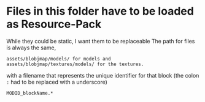 # Files in this folder have to be loaded as Resource-Pack

While they could be static, I want them to be replaceable
The path for files is always the same, 

    assets/blobjmap/models/ for models and
    assets/blobjmap/textures/models/ for the textures.

with a filename that represents the unique identifier for that block (the colon `:` had to be replaced with a underscore)

    MODID_blockName.*
